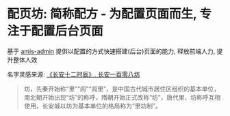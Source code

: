 # 配页坊: 简称配方 - 为配置页面而生, 专注于配置后台页面

基于 [amis-admin](https://github.com/fex-team/amis-admin) 提供以配置的方式快速搭建(后台)页面的能力, 释放前端人力, 提升整体人效

名字灵感来源: [《长安十二时辰》, 长安一百零八坊](https://baike.baidu.com/tashuo/browse/content?id=7a42871d4821ddfd79e93fa8)

> 坊，先秦开始称“里”“闾”“闾里”，是中国古代城市居住区组织的基本单位，南北朝开始出现“坊”的称呼，隋朝开始正式改称“坊”，唐代里、坊称呼互相使用，长安城以坊为基本单位的格局称为“里坊制”。